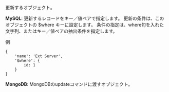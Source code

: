 更新するオブジェクト。

<strong>MySQL</strong>:
更新するレコードをキー／値ペアで指定します。
更新の条件は、このオブジェクトの $where キーに設定します。
条件の指定は、where句を入れた文字列、またはキー／値ペアの抽出条件を指定します。

例

    {
        'name': 'Ext Server',
        '$where': {
            id: 1
        }
    }

<strong>MongoDB</strong>:
MongoDBのupdateコマンドに渡すオブジェクト。
